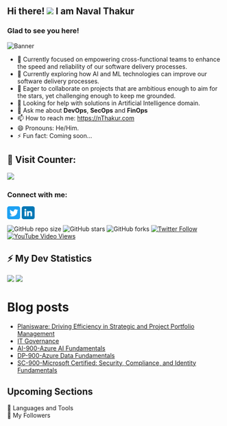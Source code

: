 <!-- welcome message -->
<h2>Hi there! <img src="https://media.giphy.com/media/hvRJCLFzcasrR4ia7z/giphy.gif" width="25px"> I am Naval Thakur</h2>
<h3>Glad to see you here!</h3>

![Banner]([(https://github.com/thakurnaval/thakurnaval/blob/main/assets/nthakur-hero-banner.png)])

- 🔭 Currently focused on empowering cross-functional teams to enhance the speed and reliability of our software delivery processes.
- 🌱 Currently exploring how AI and ML technologies can improve our software delivery processes.
- 👯 Eager to collaborate on projects that are ambitious enough to aim for the stars, yet challenging enough to keep me grounded.
- 🤔 Looking for help with solutions in Artificial Intelligence domain.
- 💬 Ask me about <b>DevOps</b>, <b>SecOps</b> and <b>FinOps</b>
- 📫 How to reach me: https://nThakur.com
- 😄 Pronouns: He/Him.
- ⚡ Fun fact: Coming soon...

<!--
![Naval's GitHub stats](https://github-readme-stats.vercel.app/api?username=thakurnaval&show_icons=true&theme=dark)
--->

<p align="left"> 
  <h2>👯 Visit Counter: </h2><!-- retro visitor counter -->
  <img src="https://profile-counter.glitch.me/thakurnaval/count.svg" />
</p>

<!-- Connect with me -->
<h3 align="left">Connect with me:</h3>
<p align="left">

<a href="https://twitter.com/nthakur_dot_com" target="blank"><img align="center" src="https://github.com/thakurnaval/thakurnaval/blob/main/assets/twitter.svg" alt="Naval Thakur" height="30" width="30" /></a>
<a href="https://linkedin.com/in/navalthakur" target="blank"><img align="center" src="https://github.com/thakurnaval/thakurnaval/blob/main/assets/linkedin.svg" alt="Naval Thakur" height="30" width="30" /></a>

  ![GitHub repo size](https://img.shields.io/github/repo-size/thakurnaval/thakurnaval)
  ![GitHub stars](https://img.shields.io/github/stars/thakurnaval/thakurnaval?style=social)
  ![GitHub forks](https://img.shields.io/github/forks/thakurnaval/thakurnaval?style=social)
  [![Twitter Follow](https://img.shields.io/twitter/follow/nthakur_dot_com?style=social)](https://twitter.com/intent/follow?screen_name=nthakur_dot_com)
  [![YouTube Video Views](https://img.shields.io/youtube/views/SEvppxS8n3M?style=social)](https://www.youtube.com/@devopsism)
</p>

<!-- GitHub stats -->
<h2><b>⚡ My Dev Statistics</b></h2>
<p>
<!-- GitHub Stats -->
<img height="180em" src="https://github-readme-stats.vercel.app/api?username=thakurnaval&show_icons=true&hide_border=true&theme=dark" />
<!-- Most Used Languages -->
<img height="180em" src="https://github-readme-stats.vercel.app/api/top-langs/?username=thakurnaval&show_icons=true&hide_border=true&layout=compact&langs_count=8&theme=dark"/>
</p>


# Blog posts
<!-- BLOG-POST-LIST:START -->
- [Planisware: Driving Efficiency in Strategic and Project Portfolio Management](https://nthakur.com/planisware-spm-ppm/)
- [IT Governance](https://nthakur.com/it-governance/)
- [AI-900-Azure AI Fundamentals](https://nthakur.com/ai-900/)
- [DP-900-Azure Data Fundamentals](https://nthakur.com/dp-900/)
- [SC-900-Microsoft Certified: Security, Compliance, and Identity Fundamentals](https://nthakur.com/sc-900/)
<!-- BLOG-POST-LIST:END -->


<h2><b>Upcoming Sections</b></h2>
📌 Languages and Tools </br>
📌 My Followers </br>

<!--
- ☁️  **CLOUD:** build and teach in/for/with the cloud, [100+ resouces for you](https://github.com/lynnlangit/learning-cloud)
- 👩‍💻 **CODE:** responsibly, learn more about [ethical AI](https://github.com/lynnlangit/learning-ethical-ai)
- 👩‍🏫 **LEARN:** learning how to contribute to [computational bionformatics](https://github.com/lynnlangit/TeamTeri)
- 🔭 **BUILD:** genomic-scale [cloud pipelines for genomics](https://lynnlangit.com/2017/09/18/genomic-scale-data-pipelines/)
- 👯 **TEACH:** 30+ cloud & data courses on LinkedIn Learning [cloud topics](https://www.linkedin.com/learning/instructors/lynn-langit)
--->
